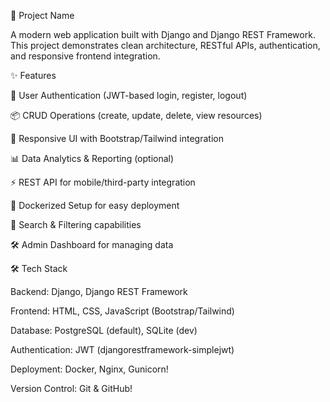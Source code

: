 

🚀 Project Name

A modern web application built with Django and Django REST Framework.
This project demonstrates clean architecture, RESTful APIs, authentication, and responsive frontend integration.

✨ Features

🔐 User Authentication (JWT-based login, register, logout)

📦 CRUD Operations (create, update, delete, view resources)

🎨 Responsive UI with Bootstrap/Tailwind integration

📊 Data Analytics & Reporting (optional)

⚡ REST API for mobile/third-party integration

🐳 Dockerized Setup for easy deployment

🔎 Search & Filtering capabilities

🛠️ Admin Dashboard for managing data

🛠️ Tech Stack

Backend: Django, Django REST Framework

Frontend: HTML, CSS, JavaScript (Bootstrap/Tailwind)

Database: PostgreSQL (default), SQLite (dev)

Authentication: JWT (djangorestframework-simplejwt)

Deployment: Docker, Nginx, Gunicorn!

Version Control: Git & GitHub!
